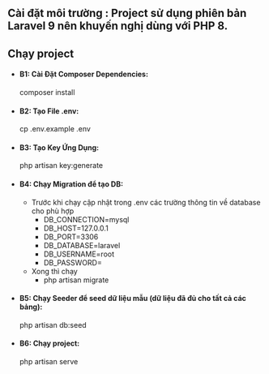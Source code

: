 ## Cài đặt môi trường : Project sử dụng phiên bản Laravel 9 nên khuyến nghị dùng với PHP 8.

## Chạy project
- #### B1: Cài Đặt Composer Dependencies:
  composer install
- #### B2: Tạo File .env:
  cp .env.example .env
- #### B3: Tạo Key Ứng Dụng:
  php artisan key:generate
- #### B4: Chạy Migration để tạo DB:
  - Trước khi chạy cập nhật trong .env các trường thông tin về database cho phù hợp
    - DB_CONNECTION=mysql
    - DB_HOST=127.0.0.1
    - DB_PORT=3306
    - DB_DATABASE=laravel
    - DB_USERNAME=root
    - DB_PASSWORD=
  - Xong thì chạy
    - php artisan migrate
- #### B5: Chạy Seeder để seed dữ liệu mẫu (dữ liệu đã đủ cho tất cả các bảng):
  php artisan db:seed
- #### B6: Chạy project:
  php artisan serve
